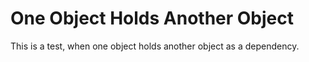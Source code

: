 # One Object Holds Another Object

This is a test, when one object holds another object as a dependency.